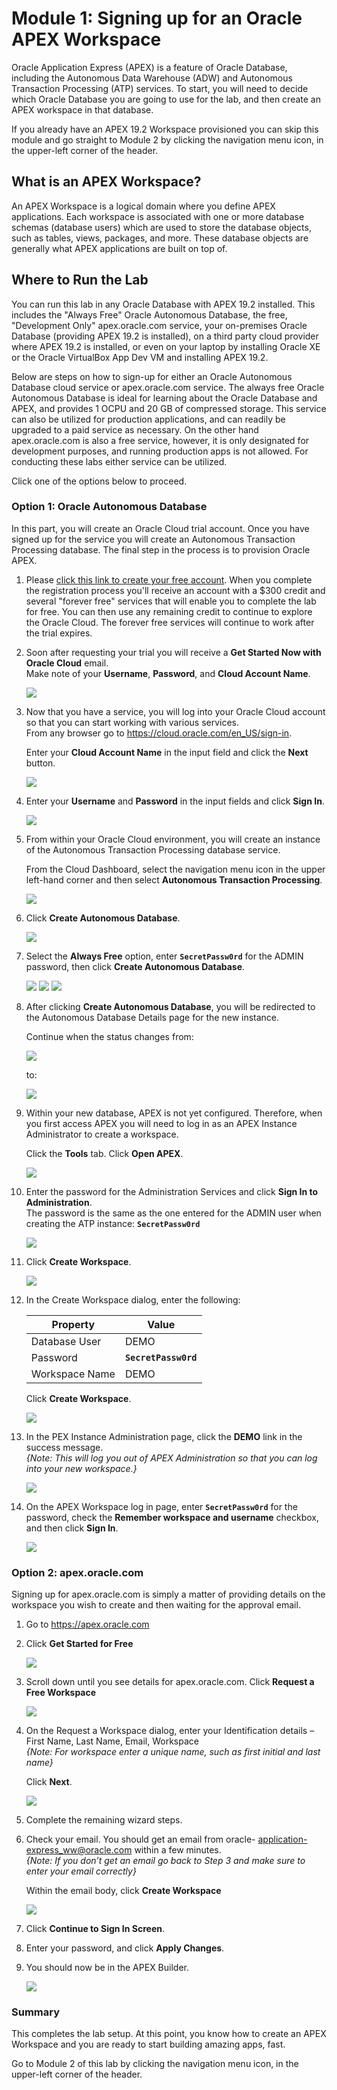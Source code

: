 # Module 1: Signing up for an Oracle APEX Workspace

Oracle Application Express (APEX) is a feature of Oracle Database, including the Autonomous Data Warehouse (ADW) and Autonomous Transaction Processing (ATP) services. To start, you will need to decide which Oracle Database you are going to use for the lab, and then create an APEX workspace in that database.

If you already have an APEX 19.2 Workspace provisioned you can skip this module and go straight to Module 2 by clicking the navigation menu icon, in the upper-left corner of the header.

## What is an APEX Workspace?
An APEX Workspace is a logical domain where you define APEX applications. Each workspace is associated with one or more database schemas (database users) which are used to store the database objects, such as tables, views, packages, and more. These database objects are generally what APEX applications are built on top of.

## Where to Run the Lab
You can run this lab in any Oracle Database with APEX 19.2 installed. This includes the "Always Free" Oracle Autonomous Database, the free, "Development Only" apex.oracle.com service, your on-premises Oracle Database (providing APEX 19.2 is installed), on a third party cloud provider where APEX 19.2 is installed, or even on your laptop by installing Oracle XE or the Oracle VirtualBox App Dev VM and installing APEX 19.2.

Below are steps on how to sign-up for either an Oracle Autonomous Database cloud service or apex.oracle.com service. The always free Oracle Autonomous Database is ideal for learning about the Oracle Database and APEX, and provides 1 OCPU and 20 GB of compressed storage. This service can also be utilized for production applications, and can readily be upgraded to a paid service as necessary. On the other hand apex.oracle.com is also a free service, however, it is only designated for development purposes, and running production apps is not allowed. For conducting these labs either service can be utilized.

Click one of the options below to proceed.

### **Option 1**: Oracle Autonomous Database

In this part, you will create an Oracle Cloud trial account. Once you have signed up for the service you will create an Autonomous Transaction Processing database. The final step in the process is to provision Oracle APEX.

1.  Please [click this link to create your free account](https://myservices.us.oraclecloud.com/mycloud/signup?language=en&sourceType). When you complete the registration process you'll receive an account with a $300 credit and several "forever free" services that will enable you to complete the lab for free. You can then use any remaining credit to continue to explore the Oracle Cloud. The forever free services will continue to work after the trial expires.

2.  Soon after requesting your trial you will receive a  **Get Started Now with Oracle Cloud** email.   
    Make note of your **Username**, **Password**, and **Cloud Account Name**.

    ![](images/1/get-started-email.png)

3. Now that you have a service, you will log into your Oracle Cloud account so that you can start working with various services.        
    From any browser go to https://cloud.oracle.com/en_US/sign-in.

    Enter your **Cloud Account Name** in the input field and click the **Next** button.

    ![](images/1/enter-oracle-cloud-account-name.png)

4. Enter your **Username** and **Password** in the input fields and click **Sign In**.

    ![](images/1/enter-user-name-and-password.png)

5. From within your Oracle Cloud environment, you will create an instance of the Autonomous Transaction Processing database service.

    From the Cloud Dashboard, select the navigation menu icon in the upper left-hand corner and then select **Autonomous Transaction Processing**.

    ![](images/1/select-atp-in-nav-menu.png)

6. Click **Create Autonomous Database**.

    ![](images/1/click-create-autonomous-database.png)

7. Select the **Always Free** option, enter **```SecretPassw0rd```** for the ADMIN password, then click **Create Autonomous Database**.

    ![](images/1/atp-settings-1.png)
    ![](images/1/atp-settings-2.png)
    ![](images/1/atp-settings-3.png)

8. After clicking **Create Autonomous Database**, you will be redirected to the Autonomous Database Details page for the new instance. 

    Continue when the status changes from:

    ![](images/1/status-provisioning.png)
    
    to:

    ![](images/1/status-available.png)

9. Within your new database, APEX is not yet configured. Therefore, when you first access APEX you will need to log in as an APEX Instance Administrator to create a workspace. 

    Click the **Tools** tab.
    Click **Open APEX**.

    ![](images/1/click-apex.png)

10. Enter the password for the Administration Services and click **Sign In to Administration**.     
    The password is the same as the one entered for the ADMIN user when creating the ATP instance: **```SecretPassw0rd```**

    ![](images/1/log-in-as-admin.png)

4. Click **Create Workspace**.

    ![](images/1/welcome-create-workspace.png)

5. In the Create Workspace dialog, enter the following: 

    | Property | Value |
    | --- | --- |
    | Database User | DEMO |
    | Password | **`SecretPassw0rd`** |
    | Workspace Name | DEMO |
    
    Click **Create Workspace**.
    ![](images/1/create-workspace.png)

6. In the PEX Instance Administration page, click the **DEMO** link in the success message.         
    *{Note: This will log you out of APEX Administration so that you can log into your new workspace.}*

    ![](images/1/log-out-from-admin.png)

7. On the APEX Workspace log in page, enter **``SecretPassw0rd``** for the password, check the **Remember workspace and username** checkbox, and then click **Sign In**.

    ![](images/1/log-in-to-workspace.png)
    
### **Option 2**: apex.oracle.com
Signing up for apex.oracle.com is simply a matter of providing details on the workspace you wish to create and then waiting for the approval email.

1. Go to https://apex.oracle.com
2. Click **Get Started for Free**

    ![](images/1/get-started.png)

3. Scroll down until you see details for apex.oracle.com.  Click **Request a Free Workspace**

    ![](images/1/request-workspace.png)

3. On the Request a Workspace dialog, enter your Identification details – First Name, Last Name, Email, Workspace  
   *{Note: For workspace enter a unique name,
such as first initial and last name}*

    Click **Next**.
    
    ![](images/1/request-a-workspace.png)

3. Complete the remaining wizard steps.

4. Check your email. You should get an email from oracle- application-express_ww@oracle.com
within a few minutes.  
   *{Note: If you don’t get an email go
back to Step 3 and make sure to enter
your email correctly}*

    Within the email body, click **Create Workspace**

    ![](images/1/create-aoc-workspace.png)

3. Click **Continue to Sign In Screen**.
4. Enter your password, and click **Apply Changes**.
5. You should now be in the APEX Builder.

    ![](images/1/apex-builder.png)


### **Summary**

This completes the lab setup. At this point, you know how to create an APEX Workspace and you are ready to start building amazing apps, fast.

Go to Module 2 of this lab by clicking the navigation menu icon, in the upper-left corner of the header.

 